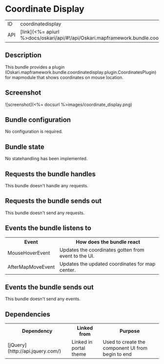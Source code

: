 # Coordinate Display

<table>
  <tr>
    <td>ID</td><td>coordinatedisplay</td>
  </tr>
  <tr>
    <td>API</td><td>[link](<%= apiurl %>docs/oskari/api/#!/api/Oskari.mapframework.bundle.coordinatedisplay.CoordinateDisplayBundleInstance)</td>
  </tr>
</table>

## Description

This bundle provides a plugin (Oskari.mapframework.bundle.coordinatedisplay.plugin.CoordinatesPlugin) for mapmodule that shows coordinates on mouse location.

## Screenshot

![screenshot](<%= docsurl %>images/coordinate_display.png)


## Bundle configuration

No configuration is required.

## Bundle state

No statehandling has been implemented.

## Requests the bundle handles

This bundle doesn't handle any requests.

## Requests the bundle sends out

This bundle doesn't send any requests.

## Events the bundle listens to

<table>
  <tr>
    <th>Event</th><th>How does the bundle react</th>
  </tr>
  <tr>
    <td>MouseHoverEvent</td><td>Updates the coordinates gotten from event to the UI.</td>
  </tr>
  <tr>
    <td>AfterMapMoveEvent</td><td>Updates the updated coordinates for map center.</td>
  </tr>
</table>

## Events the bundle sends out

This bundle doesn't send any events.

## Dependencies

<table>
  <tr>
    <th>Dependency</th><th>Linked from</th><th>Purpose</th>
  </tr>
  <tr>
    <td>[jQuery](http://api.jquery.com/)</td>
    <td>Linked in portal theme</td>
    <td>Used to create the component UI from begin to end</td>
  </tr>
</table>
